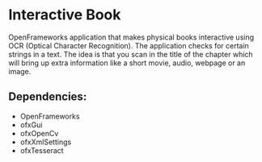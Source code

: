 # Interactive Book

OpenFrameworks application that makes physical books interactive using OCR (Optical Character Recognition). The application checks for certain strings in a text. The idea is that you scan in the title of the chapter which will bring up extra information like a short movie, audio, webpage or an image.

## Dependencies:

- OpenFrameworks
- ofxGui
- ofxOpenCv
- ofxXmlSettings
- ofxTesseract
